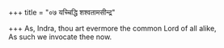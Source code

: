 +++
title = "०७ यच्चिद्धि शश्वतामसीन्द्र"

+++
As, Indra, thou art evermore the common Lord of all alike,  
     As such we invocate thee now.